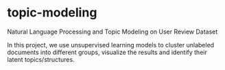 # topic-modeling
Natural Language Processing and Topic Modeling on User Review Dataset

In this project, we use unsupervised learning models to cluster unlabeled documents into different groups, visualize the results and identify their latent topics/structures.

